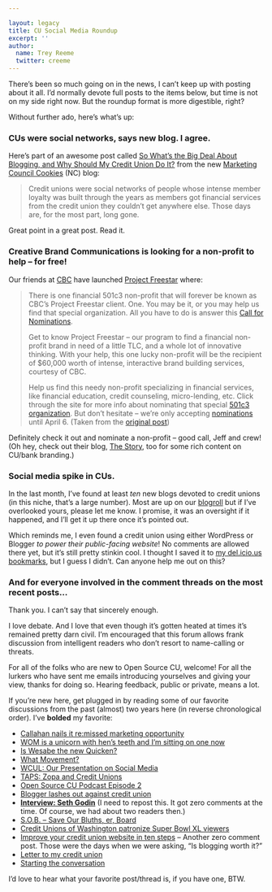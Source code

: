 ```yaml
---

layout: legacy
title: CU Social Media Roundup
excerpt: ''
author:
  name: Trey Reeme
  twitter: creeme
---
```


<p>There&#8217;s been so much going on in the news, I can&#8217;t keep up with posting about it all.  I&#8217;d normally devote full posts to the items below, but time is not on my side right now.  But the roundup format is more digestible, right?</p>


<p>Without further ado, here&#8217;s what&#8217;s up:</p>


<h3>CUs were social networks, says new blog.  I agree.</h3>


<p>Here&#8217;s part of an awesome post called <a href="http://marketingcouncil.blogspot.com/2007/03/so-whats-big-deal-about-blogging-and.html">So What&#8217;s the Big Deal About Blogging, and Why Should My Credit Union Do It?</a> from the new <a href="http://marketingcouncil.blogspot.com/">Marketing Council Cookies</a> (NC) blog:</p>


<blockquote>
	<p>Credit unions were social networks of people whose intense member loyalty was built through the years as members got financial services from the credit union they couldn&#8217;t get anywhere else. Those days are, for the most part, long gone.</p>
</blockquote>


<p>Great point in a great post.  Read it.</p>


<h3>Creative Brand Communications is looking for a non-profit to help &#8211; for free!</h3>


<p>Our friends at <a href="http://www.creative-brand.com"><span class="caps">CBC</span></a> have launched <a href="http://www.creative-brand.com/freestar/homepage-index.php">Project Freestar</a> where:</p>


<blockquote><p>There is one financial 501c3 non-profit that will forever be known as <span class="caps">CBC</span>&#8217;s Project Freestar client. One. You may be it, or you may help us find that special organization. All you have to do is answer this <a href="http://creative-brand.com/freestar/about-the-program/nominations/">Call for Nominations</a>.</p><p>Get to know Project Freestar &#8211; our program to find a financial non-profit brand in need of a little <span class="caps">TLC</span>, and a whole lot of innovative thinking. With your help, this one lucky non-profit will be the recipient of $60,000 worth of intense, interactive brand building services, courtesy of <span class="caps">CBC</span>.</p><p>Help us find this needy non-profit specializing in financial services, like financial education, credit counseling, micro-lending, etc. Click through the site for more info about nominating that special <a href="http://creative-brand.com/freestar/find-a-nominee/">501c3 organization</a>. But don&#8217;t hesitate &#8211; we&#8217;re only accepting <a href="http://creative-brand.com/freestar/about-the-program/nominations/">nominations</a> until April 6.  (Taken from the <a href="http://creative-brand.com/freestar/2007/03/14/welcome-to-project-freestar/">original post</a>)</p></blockquote>

<p>Definitely check it out and nominate a non-profit &#8211; good call, Jeff and crew!  (Oh hey, check out their blog, <a href="http://thestory.creative-brand.com/">The Story</a>, too for some rich content on CU/bank branding.)</p>


<h3>Social media spike in CUs.</h3>


<p>In the last month, I&#8217;ve found at least <em>ten</em> new blogs devoted to credit unions (in this niche, that&#8217;s a large number).  Most are up on our <a href="http://www.opensourcecu.com/pages/blogroll">blogroll</a> but if I&#8217;ve overlooked yours, please let me know.  I promise, it was an oversight if it happened, and I&#8217;ll get it up there once it&#8217;s pointed out.</p>


<p>Which reminds me, I even found a credit union using either WordPress or Blogger <em>to power their public-facing website</em>!  No comments are allowed there yet, but it&#8217;s still pretty stinkin cool.  I thought I saved it to <a href="http://del.icio.us/creeme">my del.icio.us bookmarks</a>, but I guess I didn&#8217;t.  Can anyone help me out on this?</p>


<h3>And for everyone involved in the comment threads on the most recent posts&#8230;</h3>


<p>Thank you.  I can&#8217;t say that sincerely enough.</p>


<p>I love debate.  And I love that even though it&#8217;s gotten heated at times it&#8217;s remained pretty darn civil.  I&#8217;m encouraged that this forum allows frank discussion from intelligent readers who don&#8217;t resort to name-calling or threats.</p>


<p>For all of the folks who are new to Open Source CU, welcome!  For all the lurkers who have sent me emails introducing yourselves and giving your view, thanks for doing so.  Hearing feedback, public or private, means a lot.</p>


<p>If you&#8217;re new here, get plugged in by reading some of our favorite discussions from the past (almost) two years here (in reverse chronological order).  I&#8217;ve <strong>bolded</strong> my favorite:</p>


<ul>
<li><a href="http://opensourcecu.com/articles/2007/01/23/callahan-nails-it-re-missed-marketing-opportunity">Callahan nails it re:missed marketing opportunity</a></li>
	<li><a href="http://opensourcecu.com/articles/2006/12/19/wom-is-a-unicorn-with-hen%E2%80%99s-teeth-and-i%E2%80%99m-sitting-on-one-now"><span class="caps">WOM</span> is a unicorn with hen&#8217;s teeth and I&#8217;m sitting on one now</a></li>
	<li><a href="http://opensourcecu.com/articles/2006/11/22/is-wesabe-the-new-quicken">Is Wesabe the new Quicken?</a></li>
	<li><a href="http://opensourcecu.com/articles/2006/10/04/what-movement">What Movement?</a></li>
	<li><a href="http://opensourcecu.com/articles/2006/09/19/wcul-our-presentation-on-social-media" title="Video"><span class="caps">WCUL</span>: Our Presentation on Social Media</a></li>
	<li><a href="http://opensourcecu.com/articles/2006/09/13/taps-zopa-and-credit-unions"><span class="caps">TAPS</span>: Zopa and Credit Unions</a></li>
	<li><a href="http://opensourcecu.com/articles/2006/08/22/open-source-cu-podcast-issue-2">Open Source CU Podcast Episode 2</a></li>
	<li><a href="http://opensourcecu.com/articles/2006/08/13/blogger-lashes-out-against-credit-union">Blogger lashes out against credit union</a></li>
	<li><a href="http://opensourcecu.com/articles/2006/05/26/interview-seth-godin"><strong>Interview: Seth Godin</strong></a> (I need to repost this.  It got zero comments at the time.  Of course, we had about two readers then.)</li>
	<li><a href="http://opensourcecu.com/articles/2006/05/05/s-o-b-save-our-bluths-er-board">S.O.B. &#8211; Save Our Bluths, er, Board</a></li>
	<li><a href="http://opensourcecu.com/articles/2006/02/16/credit-unions-of-washington-patronize-super-bowl-xl-viewers">Credit Unions of Washington patronize Super Bowl XL viewers</a></li>
	<li><a href="http://opensourcecu.com/articles/2006/01/16/improve-your-credit-union-website-in-10-steps">Improve your credit union website in ten steps</a> &#8211; Another zero comment post.  Those were the days when we were asking, &#8220;Is blogging worth it?&#8221; </li>
	<li><a href="http://opensourcecu.com/articles/2005/08/31/letter-to-my-credit-union">Letter to my credit union</a></li>
	<li><a href="http://opensourcecu.com/articles/2005/06/13/starting-the-conversation">Starting the conversation</a></li>
</ul>


<p>I&#8217;d love to hear what your favorite post/thread is, if you have one, <span class="caps">BTW</span>.</p>